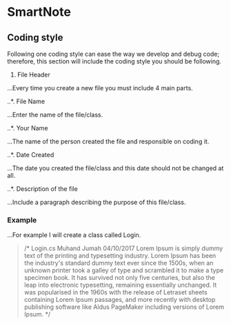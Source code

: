 # SmartNote
## Coding style
Following one coding style can ease the way we develop and debug code; therefore, this section will include the coding style you should be following.
1. File Header

...Every time you create a new file you must include 4 main parts.

..*. File Name

...Enter the name of the file/class.

..*. Your Name

...The name of the person created the file and responsible on coding it.

..*. Date Created

...The date you created the file/class and this date should not be changed at all.

..*. Description of the file

...Include a paragraph describing the purpose of this file/class.

### Example

...For example I will create a class called Login.

> /*
>						  Login.cs
>						Muhand Jumah
>						 04/10/2017
> Lorem Ipsum is simply dummy text of the printing and typesetting industry. Lorem Ipsum has been the industry's standard dummy text ever since the 1500s, when an unknown printer took a galley of type and scrambled it to make a type specimen book. It has survived not only five centuries, but also the leap into electronic typesetting, remaining essentially unchanged. It was popularised in the 1960s with the release of Letraset sheets containing Lorem Ipsum passages, and more recently with desktop publishing software like Aldus PageMaker including versions of Lorem Ipsum.
> */